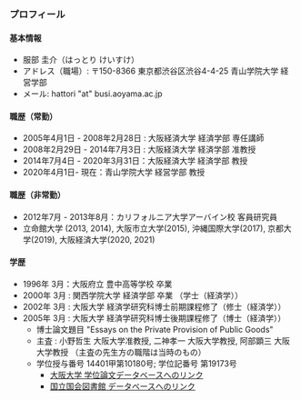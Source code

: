 ### プロフィール <i class="fab fa-github"></i> 

#### <i class="fas fa-user-circle"></i> 基本情報

- 服部 圭介（はっとり けいすけ）
- アドレス（職場）: 〒150-8366 東京都渋谷区渋谷4-4-25 青山学院大学 経営学部
- メール: hattori "at" busi.aoyama.ac.jp

#### <i class="fas fa-chalkboard-teacher"></i> 職歴（常勤）

- 2005年4月1日 - 2008年2月28日 : 大阪経済大学 経済学部 専任講師
- 2008年2月29日 - 2014年7月3日 : 大阪経済大学 経済学部 准教授
- 2014年7月4日 - 2020年3月31日：大阪経済大学 経済学部 教授
- 2020年4月1日- 現在：青山学院大学 経営学部 教授

#### <i class="fas fa-chalkboard-teacher"></i> 職歴（非常勤）

- 2012年7月 - 2013年8月：カリフォルニア大学アーバイン校 客員研究員
- 立命館大学 (2013, 2014), 大阪市立大学(2015), 沖縄国際大学(2017), 京都大学(2019), 大阪経済大学(2020, 2021)

#### <i class="fas fa-graduation-cap"></i> 学歴

- 1996年 3月：大阪府立 豊中高等学校 卒業
- 2000年 3月 : 関西学院大学 経済学部 卒業 （学士（経済学））
- 2002年 3月 : 大阪大学 経済学研究科博士前期課程修了（修士（経済学））
- 2005年 3月 : 大阪大学 経済学研究科博士後期課程修了（博士（経済学））
  - 博士論文題目 "Essays on the Private Provision of Public Goods" 
  - 主査 : 小野哲生 大阪大学准教授, 二神孝一 大阪大学教授, 阿部顕三 大阪大学教授 （主査の先生方の職階は当時のもの）
  - 学位授与番号 14401甲第10180号;  学位記番号 第19173号 
    - [大阪大学 学位論文データベースへのリンク](http://www.google.com/url?q=http%3A%2F%2Fir.library.osaka-u.ac.jp%2Fdspace%2Fhandle%2F11094%2F45780&sa=D&sntz=1&usg=AFQjCNG8n8Yu94zOkpYc9pcFOWVHCX1xGA)
    - [国立国会図書館 データベースへのリンク](http://www.google.com/url?q=http%3A%2F%2Fiss.ndl.go.jp%2Fbooks%2FR100000002-I000007781437-00%3Far%3D4e1f&sa=D&sntz=1&usg=AFQjCNE_J_Zgor_w-umEhLubA2bEXvUGNw)
